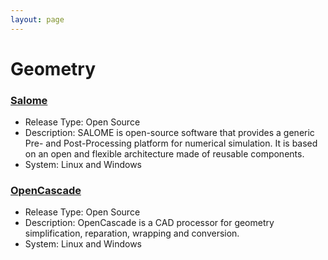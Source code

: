 ```yaml
---
layout: page
---
```


# Geometry

### [Salome](https://www.salome-platform.org/)
* Release Type: Open Source
* Description: SALOME is open-source software that provides a generic Pre- and Post-Processing platform for numerical simulation. It is based on an open and flexible architecture made of reusable components.
* System: Linux and Windows

### [OpenCascade](https://www.opencascade.com/products/cad-processor/)
* Release Type: Open Source
* Description: OpenCascade is a CAD processor for geometry simplification, reparation, wrapping and conversion.
* System: Linux and Windows

